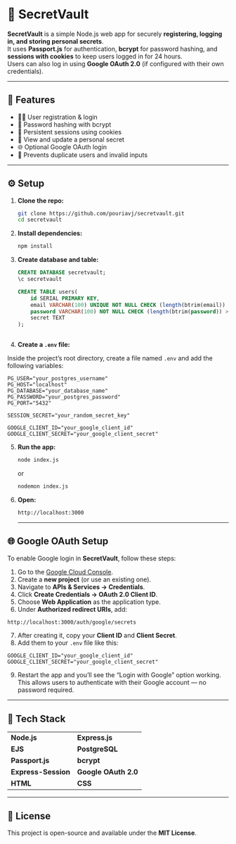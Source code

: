 # 🔐 SecretVault

**SecretVault** is a simple Node.js web app for securely **registering, logging in, and storing personal secrets**.  
It uses **Passport.js** for authentication, **bcrypt** for password hashing, and **sessions with cookies** to keep users logged in for 24 hours.  
Users can also log in using **Google OAuth 2.0** (if configured with their own credentials).

---

## 🚀 Features

- 🧍‍♂️ User registration & login  
- 🔑 Password hashing with bcrypt  
- 🍪 Persistent sessions using cookies  
- 🔐 View and update a personal secret  
- 🌐 Optional Google OAuth login  
- 🧾 Prevents duplicate users and invalid inputs  

---

## ⚙️ Setup

1. **Clone the repo:**
   ```bash
   git clone https://github.com/pouriavj/secretvault.git
   cd secretvault
   ```
2. **Install dependencies:**
   ```bash
   npm install

   ```
3. **Create database and table:**
   ```sql
   CREATE DATABASE secretvault;
   \c secretvault
   
   CREATE TABLE users(
	   id SERIAL PRIMARY KEY,
	   email VARCHAR(100) UNIQUE NOT NULL CHECK (length(btrim(email)) > 0),
	   password VARCHAR(100) NOT NULL CHECK (length(btrim(password)) > 0),
       secret TEXT
   );
      
   ```
4. **Create a `.env` file:**

Inside the project’s root directory, create a file named `.env` and add the following variables:

```env
PG_USER="your_postgres_username"
PG_HOST="localhost"
PG_DATABASE="your_database_name"
PG_PASSWORD="your_postgres_password"
PG_PORT="5432"

SESSION_SECRET="your_random_secret_key"

GOOGLE_CLIENT_ID="your_google_client_id"
GOOGLE_CLIENT_SECRET="your_google_client_secret"
```
5. **Run the app:**
   ```bash
   node index.js

   ```
   or
   ```bash
   nodemon index.js

   ```
6. **Open:**
   ```bash
   http://localhost:3000

   ```

   ---

## 🌐 Google OAuth Setup

To enable Google login in **SecretVault**, follow these steps:

1. Go to the [Google Cloud Console](https://console.cloud.google.com/).  
2. Create a **new project** (or use an existing one).  
3. Navigate to **APIs & Services → Credentials**.  
4. Click **Create Credentials → OAuth 2.0 Client ID**.  
5. Choose **Web Application** as the application type.  
6. Under **Authorized redirect URIs**, add:
```bash
http://localhost:3000/auth/google/secrets
```
7. After creating it, copy your **Client ID** and **Client Secret**.  
8. Add them to your `.env` file like this:
```env
GOOGLE_CLIENT_ID="your_google_client_id"
GOOGLE_CLIENT_SECRET="your_google_client_secret"
```
9. Restart the app and you’ll see the “Login with Google” option working.
This allows users to authenticate with their Google account — no password required.

---

## 🧰 Tech Stack

<table>
  <tr>
    <td><b>Node.js</b></td>
    <td><b>Express.js</b></td>
  </tr>
  <tr>
    <td><b>EJS</b></td>
    <td><b>PostgreSQL</b></td>
  </tr>
  <tr>
    <td><b>Passport.js</b></td>
    <td><b>bcrypt</b></td>
  </tr>
  <tr>
    <td><b>Express-Session</b></td>
    <td><b>Google OAuth 2.0</b></td>
  </tr>
  <tr>
    <td><b>HTML</b></td>
    <td><b>CSS</b></td>
  </tr>
</table>

---

## 📜 License

This project is open-source and available under the **MIT License**.  

